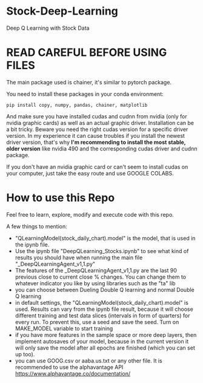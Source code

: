 # Stock-Deep-Learning
Deep Q Learning with Stock Data

# READ CAREFUL BEFORE USING FILES

The main package used is chainer, it's similar to pytorch package.

You need to install these packages in your conda environment:

`pip install copy, numpy, pandas, chainer, matplotlib`

And make sure you have installed cudas and cudnn from nvidia (only for nvidia graphic cards) as well as an actual graphic driver.
Installation can be a bit tricky. 
Beware you need the right cudas version for a specific driver version. In my experience it can cause troubles if you install the newest driver version, that's why **I'm recommending to install the most stable, older version** like nvidia 490 and the corresponding cudas driver and cudnn package.

If you don't have an nvidia graphic card or can't seem to install cudas on your computer, just take the easy route and use GOOGLE COLABS.

# How to use this Repo

Feel free to learn, explore, modify and execute code with this repo.

A few things to mention:
- "QLearningModel(stock_daily_chart).model" is the model, that is used in the ipynb file.
- Use the ipynb file "DeepQLearning_Stocks.ipynb" to see what kind of results you should have when running the main file  	"_DeepQLearningAgent_v1,1.py"
- The features of the	_DeepQLearningAgent_v1,1.py are the last 90 previous close to current close % changes. You can change them to whatever indicator you like by using libraries such as the "ta" lib
- you can choose between Dueling Double Q learning and normal Double Q learning
- in default settings, the "QLearningModel(stock_daily_chart).model" is used. Results can vary from the ipynb file result, because it will choose different training and test data slices (intervals in form of quarters) for every run. To prevent this, use a seed and save the seed. Turn on MAKE_MODEL variable to start training
- if you have more features in the sample space or more deep layers, then implement autosaves of your model, because in the current version it will only save the model after all epochs are finished (which you can set up too).
- you can use GOOG.csv or aaba.us.txt or any other file. It is recommended to use the alphavantage API https://www.alphavantage.co/documentation/
